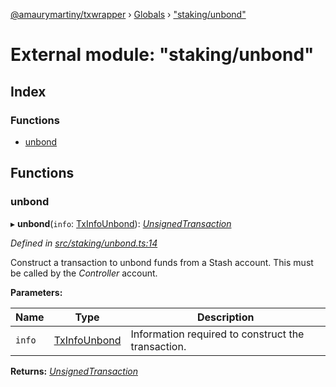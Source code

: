 [@amaurymartiny/txwrapper](../README.md) › [Globals](../globals.md) › ["staking/unbond"](_staking_unbond_.md)

# External module: "staking/unbond"

## Index

### Functions

* [unbond](_staking_unbond_.md#unbond)

## Functions

###  unbond

▸ **unbond**(`info`: [TxInfoUnbond](../interfaces/_staking_stakingtxtypeutils_.txinfounbond.md)): *[UnsignedTransaction](../interfaces/_util_interfaces_.unsignedtransaction.md)*

*Defined in [src/staking/unbond.ts:14](https://github.com/paritytech/txwrapper/blob/0fb6503/src/staking/unbond.ts#L14)*

Construct a transaction to unbond funds from a Stash account. This must be called
by the _Controller_ account.

**Parameters:**

Name | Type | Description |
------ | ------ | ------ |
`info` | [TxInfoUnbond](../interfaces/_staking_stakingtxtypeutils_.txinfounbond.md) | Information required to construct the transaction.  |

**Returns:** *[UnsignedTransaction](../interfaces/_util_interfaces_.unsignedtransaction.md)*
